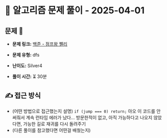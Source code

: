# 📝 알고리즘 문제 풀이 - 2025-04-01

## 문제 📖

- **문제 링크:** [백준 - 점프왕 쩰리](https://www.acmicpc.net/problem/16173)

- **문제 유형:** dfs

- **난이도:** Silver4
- **풀이 시간:** ⏳ 30분

## ✍ 접근 방식

- (어떤 방법으로 접근했는지 설명)
  `if (jump === 0) return;` 아오 이 코드를 안 써줘서 계속 런타임 에러가 났다...
  방문한적이 없고, 아직 가능하다고 나오지 않았다면, 가능한 길로 재귀를 다시 돌려주기
- (다른 풀이를 참고했다면 어떤걸 배웠는지)
